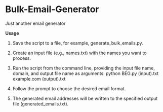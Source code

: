 # Bulk-Email-Generator
Just another email generator

**Usage**
1. Save the script to a file, for example, generate_bulk_emails.py.
2. Create an input file (e.g., names.txt) with the names you want to process.
3. Run the script from the command line, providing the input file name, domain, and output file name as arguments:
      python BEG.py (input).txt example.com (output).txt
   
5. Follow the prompt to choose the desired email format.
6. The generated email addresses will be written to the specified output file (generated_emails.txt).
